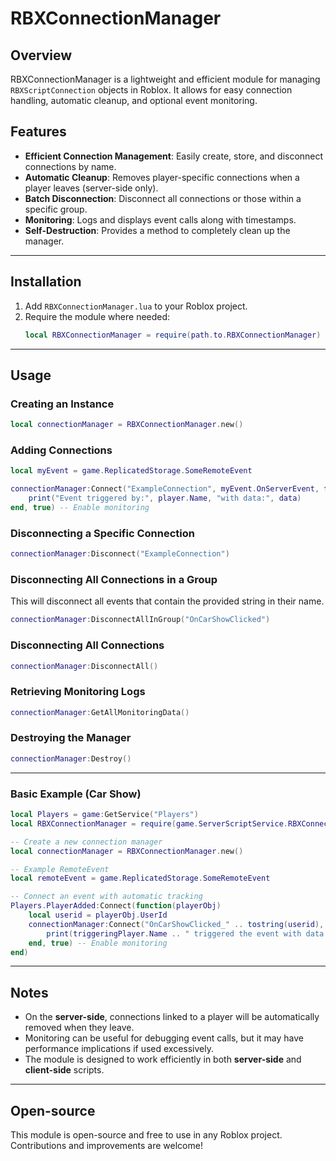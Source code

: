 # RBXConnectionManager

## Overview
RBXConnectionManager is a lightweight and efficient module for managing `RBXScriptConnection` objects in Roblox. It allows for easy connection handling, automatic cleanup, and optional event monitoring.

## Features
- **Efficient Connection Management**: Easily create, store, and disconnect connections by name.
- **Automatic Cleanup**: Removes player-specific connections when a player leaves (server-side only).
- **Batch Disconnection**: Disconnect all connections or those within a specific group.
- **Monitoring**: Logs and displays event calls along with timestamps.
- **Self-Destruction**: Provides a method to completely clean up the manager.

---

## Installation
1. Add `RBXConnectionManager.lua` to your Roblox project.
2. Require the module where needed:
   ```lua
   local RBXConnectionManager = require(path.to.RBXConnectionManager)
   ```
---

## Usage

### Creating an Instance
```lua
local connectionManager = RBXConnectionManager.new()
```

### Adding Connections
```lua
local myEvent = game.ReplicatedStorage.SomeRemoteEvent

connectionManager:Connect("ExampleConnection", myEvent.OnServerEvent, function(player, data)
    print("Event triggered by:", player.Name, "with data:", data)
end, true) -- Enable monitoring
```

### Disconnecting a Specific Connection
```lua
connectionManager:Disconnect("ExampleConnection")
```

### Disconnecting All Connections in a Group
This will disconnect all events that contain the provided string in their name.
```lua
connectionManager:DisconnectAllInGroup("OnCarShowClicked")
```

### Disconnecting All Connections
```lua
connectionManager:DisconnectAll()
```

### Retrieving Monitoring Logs
```lua
connectionManager:GetAllMonitoringData()
```

### Destroying the Manager
```lua
connectionManager:Destroy()
```

---

### Basic Example (Car Show)

```lua
local Players = game:GetService("Players")
local RBXConnectionManager = require(game.ServerScriptService.RBXConnectionManager)

-- Create a new connection manager
local connectionManager = RBXConnectionManager.new()

-- Example RemoteEvent
local remoteEvent = game.ReplicatedStorage.SomeRemoteEvent

-- Connect an event with automatic tracking
Players.PlayerAdded:Connect(function(playerObj)
    local userid = playerObj.UserId
	connectionManager:Connect("OnCarShowClicked_" .. tostring(userid), remoteEvent.OnServerEvent, function(triggeringPlayer, data)
		print(triggeringPlayer.Name .. " triggered the event with data:", data)
	end, true) -- Enable monitoring
end)
```

---

## Notes
- On the **server-side**, connections linked to a player will be automatically removed when they leave.
- Monitoring can be useful for debugging event calls, but it may have performance implications if used excessively.
- The module is designed to work efficiently in both **server-side** and **client-side** scripts.

---

## Open-source
This module is open-source and free to use in any Roblox project. Contributions and improvements are welcome!
